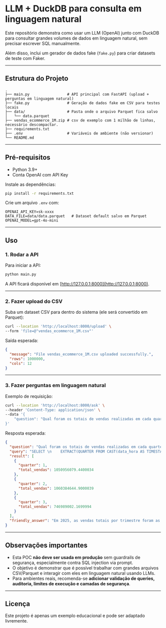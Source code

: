 # LLM + DuckDB para consulta em linguagem natural

Este repositório demonstra como usar um LLM (OpenAI) junto com DuckDB para consultar grandes volumes de dados em linguagem natural, sem precisar escrever SQL manualmente.

Além disso, inclui um gerador de dados fake (`fake.py`) para criar datasets de teste com Faker.

---

## Estrutura do Projeto

```
.
├── main.py                 # API principal com FastAPI (upload + perguntas em linguagem natural)
├── fake.py                 # Geração de dados fake em CSV para testes locais
├── data/                   # Pasta onde o arquivo Parquet fica salvo
│   └── data.parquet
├── vendas_ecommerce_1M.zip # csv de exemplo com 1 milhão de linhas, necessário descompactar.
├── requirements.txt
├── .env                    # Variáveis de ambiente (não versionar)
└── README.md
````

---

## Pré-requisitos

- Python 3.9+
- Conta OpenAI com API Key  

Instale as dependências:

```bash
pip install -r requirements.txt
````

Crie um arquivo `.env` com:

```env
OPENAI_API_KEY=sk-xxxx
DATA_FILE=data/data.parquet   # Dataset default salvo em Parquet
OPENAI_MODEL=gpt-4o-mini
```

---

## Uso

### 1. Rodar a API

Para iniciar a API:

```bash
python main.py
```

A API ficará disponível em [http://127.0.0.1:8000](http://127.0.0.1:8000).

---

### 2. Fazer upload do CSV

Suba um dataset CSV para dentro do sistema (ele será convertido em Parquet):

```bash
curl --location 'http://localhost:8000/upload' \
--form 'file=@"vendas_ecommerce_1M.csv"'
```

Saída esperada:

```json
{
  "message": "File vendas_ecommerce_1M.csv uploaded successfully.",
  "rows": 1000000,
  "cols": 12
}
```

---

### 3. Fazer perguntas em linguagem natural

Exemplo de requisição:

```bash
curl --location 'http://localhost:8000/ask' \
--header 'Content-Type: application/json' \
--data '{
    "question": "Qual foram os totais de vendas realizadas em cada quarter em todo ano 2025?"
}'
```

Resposta esperada:

```json
{
  "question": "Qual foram os totais de vendas realizadas em cada quarter em todo ano 2025?",
  "query": "SELECT \n    EXTRACT(QUARTER FROM CAST(data_hora AS TIMESTAMP)) AS quarter,\n    SUM(quantidade * preco_unitario - desconto) AS total_vendas\nFROM \n    data\nWHERE \n    EXTRACT(YEAR FROM CAST(data_hora AS TIMESTAMP)) = 2025\nGROUP BY \n    quarter\nORDER BY \n    quarter",
  "result": [
    {
      "quarter": 1,
      "total_vendas": 1050956079.4400034
    },
    {
      "quarter": 2,
      "total_vendas": 1060384644.9000039
    },
    {
      "quarter": 3,
      "total_vendas": 746989002.1699994
    }
  ],
  "friendly_answer": "Em 2025, as vendas totais por trimestre foram as seguintes:\n\n- 1º trimestre: R$ 1.050.956.079,44\n- 2º trimestre: R$ 1.060.384.644,90\n- 3º trimestre: R$ 746.989.002,17\n\nOs dados do 4º trimestre não foram fornecidos."
}
```

---

## Observações importantes

* Esta POC **não deve ser usada em produção** sem guardrails de segurança, especialmente contra SQL injection via prompt.
* O objetivo é demonstrar que é possível trabalhar com grandes arquivos CSV/Parquet e interagir com eles em linguagem natural usando LLMs.
* Para ambientes reais, recomenda-se **adicionar validação de queries, auditoria, limites de execução e camadas de segurança**.

---

## Licença
Este projeto é apenas um exemplo educacional e pode ser adaptado livremente.